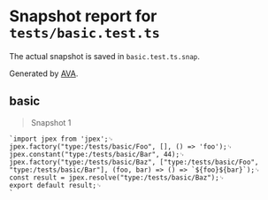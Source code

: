 # Snapshot report for `tests/basic.test.ts`

The actual snapshot is saved in `basic.test.ts.snap`.

Generated by [AVA](https://avajs.dev).

## basic

> Snapshot 1

    `import jpex from 'jpex';␊
    jpex.factory("type:/tests/basic/Foo", [], () => 'foo');␊
    jpex.constant("type:/tests/basic/Bar", 44);␊
    jpex.factory("type:/tests/basic/Baz", ["type:/tests/basic/Foo", "type:/tests/basic/Bar"], (foo, bar) => () => `${foo}${bar}`);␊
    const result = jpex.resolve("type:/tests/basic/Baz");␊
    export default result;␊
    `
